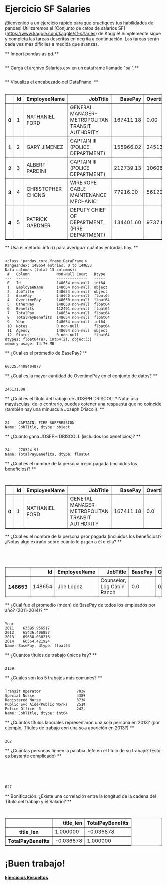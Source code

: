 # Ejercicio SF Salaries

¡Bienvenido a un ejercicio rápido para que practiques tus habilidades de pandas! Utilizaremos el [Conjunto de datos de salarios SF] (https://www.kaggle.com/kaggle/sf-salaries) de Kaggle! Simplemente sigue y completa las tareas descritas en negrita a continuación. Las tareas serán cada vez más difíciles a medida que avanzas.

** Import pandas as pd.**


```python

```

** Carga el archivo Salaries.csv en un dataframe llamado "sal".**


```python

```

** Visualiza el encabezado del DataFrame. **


```python

```




<div>
<table border="1" class="dataframe">
  <thead>
    <tr style="text-align: right;">
      <th></th>
      <th>Id</th>
      <th>EmployeeName</th>
      <th>JobTitle</th>
      <th>BasePay</th>
      <th>OvertimePay</th>
      <th>OtherPay</th>
      <th>Benefits</th>
      <th>TotalPay</th>
      <th>TotalPayBenefits</th>
      <th>Year</th>
      <th>Notes</th>
      <th>Agency</th>
      <th>Status</th>
    </tr>
  </thead>
  <tbody>
    <tr>
      <th>0</th>
      <td>1</td>
      <td>NATHANIEL FORD</td>
      <td>GENERAL MANAGER-METROPOLITAN TRANSIT AUTHORITY</td>
      <td>167411.18</td>
      <td>0.00</td>
      <td>400184.25</td>
      <td>NaN</td>
      <td>567595.43</td>
      <td>567595.43</td>
      <td>2011</td>
      <td>NaN</td>
      <td>San Francisco</td>
      <td>NaN</td>
    </tr>
    <tr>
      <th>1</th>
      <td>2</td>
      <td>GARY JIMENEZ</td>
      <td>CAPTAIN III (POLICE DEPARTMENT)</td>
      <td>155966.02</td>
      <td>245131.88</td>
      <td>137811.38</td>
      <td>NaN</td>
      <td>538909.28</td>
      <td>538909.28</td>
      <td>2011</td>
      <td>NaN</td>
      <td>San Francisco</td>
      <td>NaN</td>
    </tr>
    <tr>
      <th>2</th>
      <td>3</td>
      <td>ALBERT PARDINI</td>
      <td>CAPTAIN III (POLICE DEPARTMENT)</td>
      <td>212739.13</td>
      <td>106088.18</td>
      <td>16452.60</td>
      <td>NaN</td>
      <td>335279.91</td>
      <td>335279.91</td>
      <td>2011</td>
      <td>NaN</td>
      <td>San Francisco</td>
      <td>NaN</td>
    </tr>
    <tr>
      <th>3</th>
      <td>4</td>
      <td>CHRISTOPHER CHONG</td>
      <td>WIRE ROPE CABLE MAINTENANCE MECHANIC</td>
      <td>77916.00</td>
      <td>56120.71</td>
      <td>198306.90</td>
      <td>NaN</td>
      <td>332343.61</td>
      <td>332343.61</td>
      <td>2011</td>
      <td>NaN</td>
      <td>San Francisco</td>
      <td>NaN</td>
    </tr>
    <tr>
      <th>4</th>
      <td>5</td>
      <td>PATRICK GARDNER</td>
      <td>DEPUTY CHIEF OF DEPARTMENT,(FIRE DEPARTMENT)</td>
      <td>134401.60</td>
      <td>9737.00</td>
      <td>182234.59</td>
      <td>NaN</td>
      <td>326373.19</td>
      <td>326373.19</td>
      <td>2011</td>
      <td>NaN</td>
      <td>San Francisco</td>
      <td>NaN</td>
    </tr>
  </tbody>
</table>
</div>



** Usa el método .info () para averiguar cuántas entradas hay. **


```python

```

    <class 'pandas.core.frame.DataFrame'>
    RangeIndex: 148654 entries, 0 to 148653
    Data columns (total 13 columns):
     #   Column            Non-Null Count   Dtype  
    ---  ------            --------------   -----  
     0   Id                148654 non-null  int64  
     1   EmployeeName      148654 non-null  object
     2   JobTitle          148654 non-null  object
     3   BasePay           148045 non-null  float64
     4   OvertimePay       148650 non-null  float64
     5   OtherPay          148650 non-null  float64
     6   Benefits          112491 non-null  float64
     7   TotalPay          148654 non-null  float64
     8   TotalPayBenefits  148654 non-null  float64
     9   Year              148654 non-null  int64  
     10  Notes             0 non-null       float64
     11  Agency            148654 non-null  object
     12  Status            0 non-null       float64
    dtypes: float64(8), int64(2), object(3)
    memory usage: 14.7+ MB


** ¿Cuál es el promedio de BasePay? **


```python

```




    66325.4488404877



** ¿Cuál es la mayor cantidad de OvertimePay en el conjunto de datos? **


```python

```




    245131.88



** ¿Cuál es el título del trabajo de JOSEPH DRISCOLL? Nota: usa mayúsculas, de lo contrario, puedes obtener una respuesta que no coincide (también hay una minúscula Joseph Driscoll). **


```python

```




    24    CAPTAIN, FIRE SUPPRESSION
    Name: JobTitle, dtype: object



** ¿Cuánto gana JOSEPH DRISCOLL (incluidos los beneficios)? **


```python

```




    24    270324.91
    Name: TotalPayBenefits, dtype: float64



** ¿Cuál es el nombre de la persona mejor pagada (incluidos los beneficios)? **


```python



```




<div>
<table border="1" class="dataframe">
  <thead>
    <tr style="text-align: right;">
      <th></th>
      <th>Id</th>
      <th>EmployeeName</th>
      <th>JobTitle</th>
      <th>BasePay</th>
      <th>OvertimePay</th>
      <th>OtherPay</th>
      <th>Benefits</th>
      <th>TotalPay</th>
      <th>TotalPayBenefits</th>
      <th>Year</th>
      <th>Notes</th>
      <th>Agency</th>
      <th>Status</th>
    </tr>
  </thead>
  <tbody>
    <tr>
      <th>0</th>
      <td>1</td>
      <td>NATHANIEL FORD</td>
      <td>GENERAL MANAGER-METROPOLITAN TRANSIT AUTHORITY</td>
      <td>167411.18</td>
      <td>0.0</td>
      <td>400184.25</td>
      <td>NaN</td>
      <td>567595.43</td>
      <td>567595.43</td>
      <td>2011</td>
      <td>NaN</td>
      <td>San Francisco</td>
      <td>NaN</td>
    </tr>
  </tbody>
</table>
</div>



** ¿Cuál es el nombre de la persona peor pagada (incluidos los beneficios)? ¿Notas algo extraño sobre cuánto le pagan a él o ella? **


```python





```




<div>
<table border="1" class="dataframe">
  <thead>
    <tr style="text-align: right;">
      <th></th>
      <th>Id</th>
      <th>EmployeeName</th>
      <th>JobTitle</th>
      <th>BasePay</th>
      <th>OvertimePay</th>
      <th>OtherPay</th>
      <th>Benefits</th>
      <th>TotalPay</th>
      <th>TotalPayBenefits</th>
      <th>Year</th>
      <th>Notes</th>
      <th>Agency</th>
      <th>Status</th>
    </tr>
  </thead>
  <tbody>
    <tr>
      <th>148653</th>
      <td>148654</td>
      <td>Joe Lopez</td>
      <td>Counselor, Log Cabin Ranch</td>
      <td>0.0</td>
      <td>0.0</td>
      <td>-618.13</td>
      <td>0.0</td>
      <td>-618.13</td>
      <td>-618.13</td>
      <td>2014</td>
      <td>NaN</td>
      <td>San Francisco</td>
      <td>NaN</td>
    </tr>
  </tbody>
</table>
</div>



** ¿Cuál fue el promedio (mean) de BasePay de todos los empleados por año? (2011-2014)? **


```python

```




    Year
    2011    63595.956517
    2012    65436.406857
    2013    69630.030216
    2014    66564.421924
    Name: BasePay, dtype: float64



** ¿Cuántos títulos de trabajo únicos hay? **


```python

```




    2159



** ¿Cuáles son los 5 trabajos más comunes? **


```python

```




    Transit Operator                7036
    Special Nurse                   4389
    Registered Nurse                3736
    Public Svc Aide-Public Works    2518
    Police Officer 3                2421
    Name: JobTitle, dtype: int64



** ¿Cuántos títulos laborales representaron una sola persona en 2013? (por ejemplo, Títulos de trabajo con una sola aparición en 2013?) **


```python

```




    202



** ¿Cuántas personas tienen la palabra Jefe en el título de su trabajo? (Esto es bastante complicado) **


```python





```


```python

```




    627



** Bonificación: ¿Existe una correlación entre la longitud de la cadena del Título del trabajo y el Salario? **


```python

```


```python

```




<div>
<table border="1" class="dataframe">
  <thead>
    <tr style="text-align: right;">
      <th></th>
      <th>title_len</th>
      <th>TotalPayBenefits</th>
    </tr>
  </thead>
  <tbody>
    <tr>
      <th>title_len</th>
      <td>1.000000</td>
      <td>-0.036878</td>
    </tr>
    <tr>
      <th>TotalPayBenefits</th>
      <td>-0.036878</td>
      <td>1.000000</td>
    </tr>
  </tbody>
</table>
</div>



# ¡Buen trabajo!


 [**Ejercicios Resueltos**](Pandas%20Ejercicio%20-%20Soluci%C3%B3n.md)    
